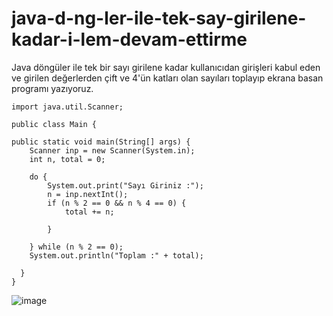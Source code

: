 # java-d-ng-ler-ile-tek-say-girilene-kadar-i-lem-devam-ettirme
Java döngüler ile tek bir sayı girilene kadar kullanıcıdan girişleri kabul eden ve girilen değerlerden çift ve 4'ün katları olan sayıları toplayıp ekrana basan programı yazıyoruz.

    import java.util.Scanner;

    public class Main {

    public static void main(String[] args) {
        Scanner inp = new Scanner(System.in);
        int n, total = 0;

        do {
            System.out.print("Sayı Giriniz :");
            n = inp.nextInt();
            if (n % 2 == 0 && n % 4 == 0) {
                total += n;

            }

        } while (n % 2 == 0);
        System.out.println("Toplam :" + total);

      }
    }
![image](https://user-images.githubusercontent.com/107626332/180398206-0cd3daaa-f192-499a-a9ed-f0af4ec8d920.png)

